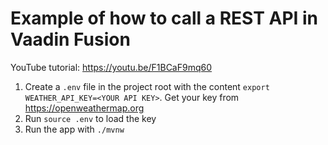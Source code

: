 # Example of how to call a REST API in Vaadin Fusion

YouTube tutorial: https://youtu.be/F1BCaF9mq60


1. Create a `.env` file in the project root with the content `export WEATHER_API_KEY=<YOUR API KEY>`. Get your key from https://openweathermap.org
2. Run `source .env` to load the key
3. Run the app with `./mvnw`
